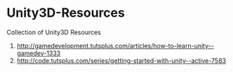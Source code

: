 Unity3D-Resources
=================
Collection of Unity3D Resources

1. http://gamedevelopment.tutsplus.com/articles/how-to-learn-unity--gamedev-1333
2. http://code.tutsplus.com/series/getting-started-with-unity--active-7583
